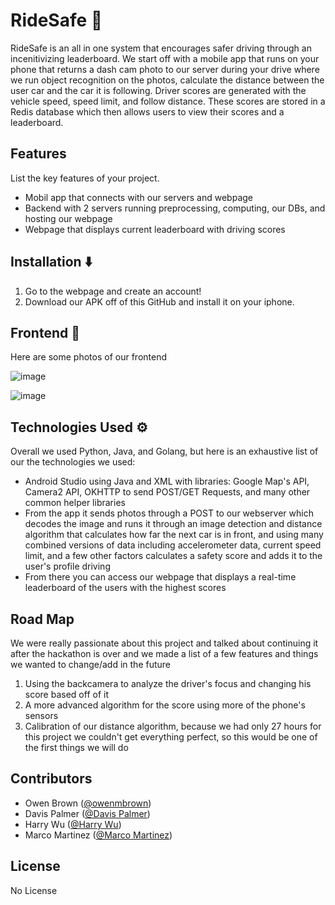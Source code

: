 # RideSafe 🚗
RideSafe is an all in one system that encourages safer driving through an incenitivizing leaderboard. We start off with a mobile app that runs on your phone that returns a dash cam photo to our server during your drive where we run object recognition on the photos, calculate the distance between the user car and the car it is following. Driver scores are generated with the vehicle speed, speed limit, and follow distance. These scores are stored in a Redis database which then allows users to view their scores and a leaderboard.

## Features
List the key features of your project.

- Mobil app that connects with our servers and webpage
- Backend with 2 servers running preprocessing, computing, our DBs, and hosting our webpage
- Webpage that displays current leaderboard with driving scores

## Installation ⬇️
1. Go to the webpage and create an account!
2. Download our APK off of this GitHub and install it on your iphone.


## Frontend 📱
Here are some photos of our frontend

![image](https://github.com/davisepalmer/RideSafe/assets/39246454/fbaa4ee7-1dbc-4cd3-af83-ef4edef32420)

![image](https://github.com/davisepalmer/RideSafe/assets/39246454/6d1035c3-bbe8-4b81-bff2-cd0302d1742d)


## Technologies Used ⚙️
Overall we used Python, Java, and Golang, but here is an exhaustive list of our the technologies we used:
- Android Studio using Java and XML with libraries: Google Map's API, Camera2 API, OKHTTP to send POST/GET Requests, and many other common helper libraries 
- From the app it sends photos through a POST to our webserver which decodes the image and runs it through an image detection and distance algorithm that calculates how far the next car is in front, and using many combined versions of data including accelerometer data, current speed limit, and a few other factors calculates a safety score and adds it to the user's profile driving
- From there you can access our webpage that displays a real-time leaderboard of the users with the highest scores 

## Road Map
We were really passionate about this project and talked about continuing it after the hackathon is over and we made a list of a few features and things we wanted to change/add in the future
1) Using the backcamera to analyze the driver's focus and changing his score based off of it
2) A more advanced algorithm for the score using more of the phone's sensors
3) Calibration of our distance algorithm, because we had only 27 hours for this project we couldn't get everything perfect, so this would be one of the first things we will do

## Contributors

- Owen Brown ([@owenmbrown](https://www.linkedin.com/in/owenbrown1/))
- Davis Palmer ([@Davis Palmer](https://www.linkedin.com/in/davisepalmer/))
- Harry Wu ([@Harry Wu](https://github.com/canuckiangamer))
- Marco Martinez ([@Marco Martinez](https://www.linkedin.com/in/marco-martinez-951672251/))


## License
No License

